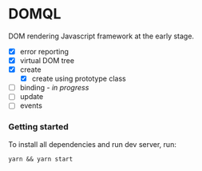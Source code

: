 # DOMQL
DOM rendering Javascript framework at the early stage.

- [x] error reporting
- [x] virtual DOM tree
- [x] create
  - [x] create using prototype class
- [ ] binding *- in progress*
- [ ] update
- [ ] events

### Getting started

To install all dependencies and run dev server, run:

```shell
yarn && yarn start
```
